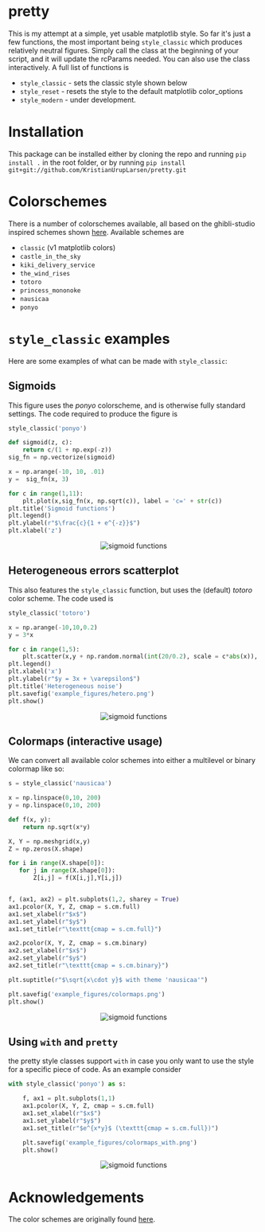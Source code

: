 # pretty

This is my attempt at a simple, yet usable matplotlib style. So far it's just a few functions, the most important being `style_classic` which produces relatively neutral figures. Simply call the class at the beginning of your script, and it will update the rcParams needed. You can also use the class interactively. A full list of functions is

* `style_classic` - sets the classic style shown below
* `style_reset` - resets the style to the default matplotlib color_options
* `style_modern` - under development.

# Installation
This package can be installed either by cloning the repo and running `pip install .` in the root folder, or by running `pip install git+git://github.com/KristianUrupLarsen/pretty.git`


# Colorschemes
There is a number of colorschemes available, all based on the ghibli-studio inspired schemes shown [here](https://www.hotfootdesign.co.uk/white-space/the-colour-palettes-of-studio-ghibli-animations-by-designer-hyo-taek-kim/). Available schemes are


* `classic` (v1 matplotlib colors)
* `castle_in_the_sky`
* `kiki_delivery_service`
* `the_wind_rises`
* `totoro`
* `princess_mononoke`
* `nausicaa`
* `ponyo`

# `style_classic` examples
 Here are some examples of what can be made with `style_classic`:

## Sigmoids
This figure uses the _ponyo_ colorscheme, and is otherwise fully standard settings. The code required to produce the figure is

```python
style_classic('ponyo')

def sigmoid(z, c):
    return c/(1 + np.exp(-z))
sig_fn = np.vectorize(sigmoid)

x = np.arange(-10, 10, .01)
y =  sig_fn(x, 3)

for c in range(1,11):
    plt.plot(x,sig_fn(x, np.sqrt(c)), label = 'c=' + str(c))
plt.title('Sigmoid functions')
plt.legend()
plt.ylabel(r"$\frac{c}{1 + e^{-z}}$")
plt.xlabel('z')

```

 <p align="center">
 <img src="example_figures/sigmoid.png" alt="sigmoid functions">
 </p>  



## Heterogeneous errors scatterplot
This also features the `style_classic` function, but uses the (default) _totoro_ color scheme. The code used is

```python
style_classic('totoro')

x = np.arange(-10,10,0.2)
y = 3*x

for c in range(1,5):
    plt.scatter(x,y + np.random.normal(int(20/0.2), scale = c*abs(x)), label = r"$\varepsilon \sim \mathcal{N}(0, \ $" + str(c) + "$\cdot x)$")
plt.legend()
plt.xlabel('x')
plt.ylabel(r"$y = 3x + \varepsilon$")
plt.title('Heterogeneous noise')
plt.savefig('example_figures/hetero.png')
plt.show()
```

<p align="center">
<img src="example_figures/hetero.png" alt="sigmoid functions">
</p>  


## Colormaps (interactive usage)
We can convert all available color schemes into either a multilevel or binary colormap like so:

```python
s = style_classic('nausicaa')

x = np.linspace(0,10, 200)
y = np.linspace(0,10, 200)

def f(x, y):
    return np.sqrt(x*y)

X, Y = np.meshgrid(x,y)
Z = np.zeros(X.shape)

for i in range(X.shape[0]):
   for j in range(X.shape[0]):
       Z[i,j] = f(X[i,j],Y[i,j])


f, (ax1, ax2) = plt.subplots(1,2, sharey = True)
ax1.pcolor(X, Y, Z, cmap = s.cm.full)
ax1.set_xlabel(r"$x$")
ax1.set_ylabel(r"$y$")
ax1.set_title(r"\texttt{cmap = s.cm.full}")

ax2.pcolor(X, Y, Z, cmap = s.cm.binary)
ax2.set_xlabel(r"$x$")
ax2.set_ylabel(r"$y$")
ax2.set_title(r"\texttt{cmap = s.cm.binary}")

plt.suptitle(r"$\sqrt{x\cdot y}$ with theme 'nausicaa'")

plt.savefig('example_figures/colormaps.png')
plt.show()
```

<p align="center">
<img src="example_figures/colormaps.png" alt="sigmoid functions">
</p>  


## Using `with` and `pretty`

the pretty style classes support `with` in case you only want to use the style for a
specific piece of code. As an example consider

```python
with style_classic('ponyo') as s:

    f, ax1 = plt.subplots(1,1)
    ax1.pcolor(X, Y, Z, cmap = s.cm.full)
    ax1.set_xlabel(r"$x$")
    ax1.set_ylabel(r"$y$")
    ax1.set_title(r"$e^{x*y}$ (\texttt{cmap = s.cm.full})")

    plt.savefig('example_figures/colormaps_with.png')
    plt.show()
```


<p align="center">
<img src="example_figures/colormaps_with.png" alt="sigmoid functions">
</p>  

# Acknowledgements
The color schemes are originally found [here](https://github.com/carolinethomson/GhibliColour).

